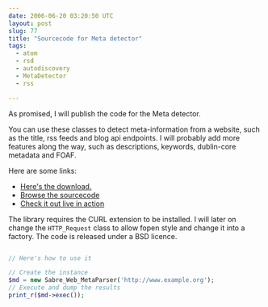 ```yaml
---
date: 2006-06-20 03:20:50 UTC
layout: post
slug: 77
title: "Sourcecode for Meta detector"
tags:
  - atom
  - rsd
  - autodiscovery
  - MetaDetector
  - rss

---
```


As promised, I will publish the code for the Meta detector.

You can use these classes to detect meta-information from a website, such as the title, rss feeds and blog api endpoints. I will probably add more features along the way, such as descriptions, keywords, dublin-core metadata and FOAF.

Here are some links:

<ul>
  <li><a href="/code/?a=d&p=MetaDetector">Here's the download.</a></li>
  <li><a href="/code/?a=s&p=MetaDetector">Browse the sourcecode</a></li>
  <li><a href="/blogdetect">Check it out live in action</a></li>
</ul>

The library requires the CURL extension to be installed. I will later on change the `HTTP_Request` class to allow fopen style and change it into a factory. The code is released under a BSD licence.

```php

// Here's how to use it

// Create the instance
$md = new Sabre_Web_MetaParser('http://www.example.org');
// Execute and dump the results
print_r($md->exec());

```
